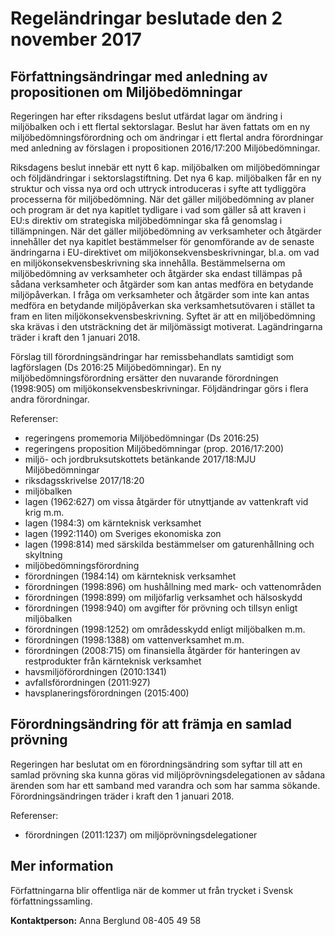 # Regeländringar beslutade den 2 november 2017

## Författningsändringar med anledning av propositionen om Miljöbedömningar

Regeringen har efter riksdagens beslut utfärdat lagar om ändring i miljöbalken och i ett flertal sektorslagar. Beslut har även fattats om en ny miljöbedömningsförordning och om ändringar i ett flertal andra förordningar med anledning av förslagen i propositionen 2016/17:200 Miljöbedömningar.

Riksdagens beslut innebär ett nytt 6 kap. miljöbalken om miljöbedömningar och följdändringar i sektorslagstiftning. Det nya 6 kap. miljöbalken får en ny struktur och vissa nya ord och uttryck introduceras i syfte att tydliggöra processerna för miljöbedömning. När det gäller miljöbedömning av planer och program är det nya kapitlet tydligare i vad som gäller så att kraven i EU:s direktiv om strategiska miljöbedömningar ska få genomslag i tillämpningen. När det gäller miljöbedömning av verksamheter och åtgärder innehåller det nya kapitlet bestämmelser för genomförande av de senaste ändringarna i EU-direktivet om miljökonsekvensbeskrivningar, bl.a. om vad en miljökonsekvensbeskrivning ska innehålla. Bestämmelserna om miljöbedömning av verksamheter och åtgärder ska endast tillämpas på sådana verksamheter och åtgärder som kan antas medföra en betydande miljöpåverkan. I fråga om verksamheter och åtgärder som inte kan antas medföra en betydande miljöpåverkan ska verksamhetsutövaren i stället ta fram en liten miljökonsekvensbeskrivning. Syftet är att en miljöbedömning ska krävas i den utsträckning det är miljömässigt motiverat. Lagändringarna träder i kraft den 1 januari 2018.

Förslag till förordningsändringar har remissbehandlats samtidigt som lagförslagen (Ds 2016:25 Miljöbedömningar). En ny miljöbedömningsförordning ersätter den nuvarande förordningen (1998:905) om miljökonsekvensbeskrivningar. Följdändringar görs i flera andra förordningar.

Referenser:

* regeringens promemoria Miljöbedömningar (Ds 2016:25)
* regeringens proposition Miljöbedömningar (prop. 2016/17:200)
* miljö- och jordbruksutskottets betänkande 2017/18:MJU Miljöbedömningar
* riksdagsskrivelse 2017/18:20
* miljöbalken
* lagen (1962:627) om vissa åtgärder för utnyttjande av vattenkraft vid krig m.m.
* lagen (1984:3) om kärnteknisk verksamhet
* lagen (1992:1140) om Sveriges ekonomiska zon
* lagen (1998:814) med särskilda bestämmelser om gaturenhållning och skyltning
* miljöbedömningsförordning
* förordningen (1984:14) om kärnteknisk verksamhet
* förordningen (1998:896) om hushållning med mark- och vattenområden
* förordningen (1998:899) om miljöfarlig verksamhet och hälsoskydd
* förordningen (1998:940) om avgifter för prövning och tillsyn enligt miljöbalken
* förordningen (1998:1252) om områdesskydd enligt miljöbalken m.m.
* förordningen (1998:1388) om vattenverksamhet m.m.
* förordningen (2008:715) om finansiella åtgärder för hanteringen av restprodukter från kärnteknisk verksamhet
* havsmiljöförordningen (2010:1341)
* avfallsförordningen (2011:927)
* havsplaneringsförordningen (2015:400)

## Förordningsändring för att främja en samlad prövning

Regeringen har beslutat om en förordningsändring som syftar till att en samlad prövning ska kunna göras vid miljöprövningsdelegationen av sådana ärenden som har ett samband med varandra och som har samma sökande. Förordningsändringen träder i kraft den 1 januari 2018.

Referenser:

* förordningen (2011:1237) om miljöprövningsdelegationer

## Mer information

Författningarna blir offentliga när de kommer ut från trycket i Svensk författningssamling.

**Kontaktperson:**
Anna Berglund 08-405 49 58

